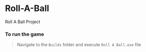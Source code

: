 # Roll-A-Ball
Roll A Ball Project

### To run the game
> Navigate to the `Builds` folder and execute `Roll A Ball.exe` file
